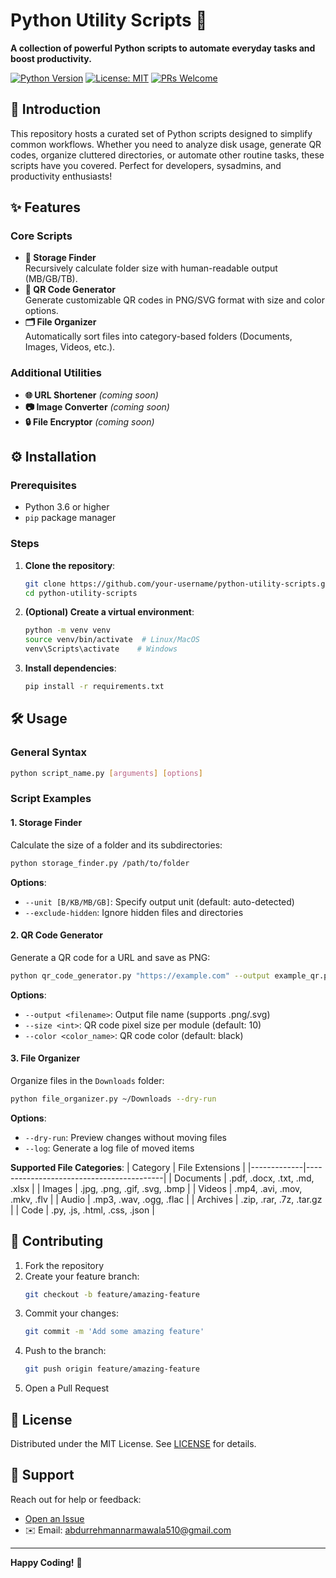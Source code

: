 # Python Utility Scripts 🐍

**A collection of powerful Python scripts to automate everyday tasks and boost productivity.**

[![Python Version](https://img.shields.io/badge/python-3.6%2B-blue)](https://www.python.org/)
[![License: MIT](https://img.shields.io/badge/License-MIT-green.svg)](https://opensource.org/licenses/MIT)
[![PRs Welcome](https://img.shields.io/badge/PRs-welcome-brightgreen.svg)](CONTRIBUTING.md)

## 🚀 Introduction

This repository hosts a curated set of Python scripts designed to simplify common workflows. Whether you need to analyze disk usage, generate QR codes, organize cluttered directories, or automate other routine tasks, these scripts have you covered. Perfect for developers, sysadmins, and productivity enthusiasts!

## ✨ Features

### Core Scripts
- **📂 Storage Finder**  
  Recursively calculate folder size with human-readable output (MB/GB/TB).
- **🔳 QR Code Generator**  
  Generate customizable QR codes in PNG/SVG format with size and color options.
- **🗂 File Organizer**  
  Automatically sort files into category-based folders (Documents, Images, Videos, etc.).

### Additional Utilities
- **🌐 URL Shortener** _(coming soon)_  
- **📷 Image Converter** _(coming soon)_  
- **🔒 File Encryptor** _(coming soon)_

## ⚙️ Installation

### Prerequisites
- Python 3.6 or higher
- `pip` package manager

### Steps
1. **Clone the repository**:
   ```bash
   git clone https://github.com/your-username/python-utility-scripts.git
   cd python-utility-scripts
   ```

2. **(Optional) Create a virtual environment**:
   ```bash
   python -m venv venv
   source venv/bin/activate  # Linux/MacOS
   venv\Scripts\activate    # Windows
   ```

3. **Install dependencies**:
   ```bash
   pip install -r requirements.txt
   ```

## 🛠 Usage

### General Syntax
```bash
python script_name.py [arguments] [options]
```

### Script Examples

#### 1. **Storage Finder**  
Calculate the size of a folder and its subdirectories:
```bash
python storage_finder.py /path/to/folder
```
**Options**:
- `--unit [B/KB/MB/GB]`: Specify output unit (default: auto-detected)
- `--exclude-hidden`: Ignore hidden files and directories

#### 2. **QR Code Generator**  
Generate a QR code for a URL and save as PNG:
```bash
python qr_code_generator.py "https://example.com" --output example_qr.png --size 10 --color blue
```
**Options**:
- `--output <filename>`: Output file name (supports .png/.svg)
- `--size <int>`: QR code pixel size per module (default: 10)
- `--color <color_name>`: QR code color (default: black)

#### 3. **File Organizer**  
Organize files in the `Downloads` folder:
```bash
python file_organizer.py ~/Downloads --dry-run
```
**Options**:
- `--dry-run`: Preview changes without moving files
- `--log`: Generate a log file of moved items

**Supported File Categories**:
| Category    | File Extensions                          |
|-------------|------------------------------------------|
| Documents   | .pdf, .docx, .txt, .md, .xlsx           |
| Images      | .jpg, .png, .gif, .svg, .bmp            |
| Videos      | .mp4, .avi, .mov, .mkv, .flv            |
| Audio       | .mp3, .wav, .ogg, .flac                 |
| Archives    | .zip, .rar, .7z, .tar.gz                |
| Code        | .py, .js, .html, .css, .json            |

## 🤝 Contributing

1. Fork the repository
2. Create your feature branch:
   ```bash
   git checkout -b feature/amazing-feature
   ```
3. Commit your changes:
   ```bash
   git commit -m 'Add some amazing feature'
   ```
4. Push to the branch:
   ```bash
   git push origin feature/amazing-feature
   ```
5. Open a Pull Request

## 📜 License

Distributed under the MIT License. See [LICENSE](LICENSE) for details.

## 💬 Support

Reach out for help or feedback:
- [Open an Issue](https://github.com/your-username/python-utility-scripts/issues)
- ✉️ Email: abdurrehmannarmawala510@gmail.com

---

**Happy Coding!** 🎉
```
